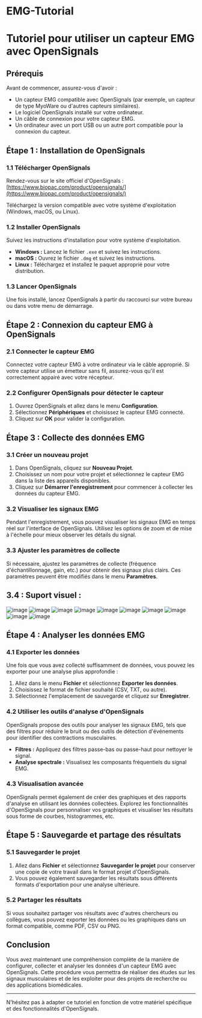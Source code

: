 # EMG-Tutorial

# Tutoriel pour utiliser un capteur EMG avec OpenSignals

## Prérequis

Avant de commencer, assurez-vous d'avoir :

- Un capteur EMG compatible avec OpenSignals (par exemple, un capteur de type MyoWare ou d'autres capteurs similaires).
- Le logiciel OpenSignals installé sur votre ordinateur.
- Un câble de connexion pour votre capteur EMG.
- Un ordinateur avec un port USB ou un autre port compatible pour la connexion du capteur.

## Étape 1 : Installation de OpenSignals

### 1.1 Télécharger OpenSignals

Rendez-vous sur le site officiel d'OpenSignals :  
[https://www.biopac.com/product/opensignals/](https://www.biopac.com/product/opensignals/)

Téléchargez la version compatible avec votre système d'exploitation (Windows, macOS, ou Linux).

### 1.2 Installer OpenSignals

Suivez les instructions d'installation pour votre système d'exploitation.

- **Windows :** Lancez le fichier `.exe` et suivez les instructions.
- **macOS :** Ouvrez le fichier `.dmg` et suivez les instructions.
- **Linux :** Téléchargez et installez le paquet approprié pour votre distribution.

### 1.3 Lancer OpenSignals

Une fois installé, lancez OpenSignals à partir du raccourci sur votre bureau ou dans votre menu de démarrage.

## Étape 2 : Connexion du capteur EMG à OpenSignals

### 2.1 Connecter le capteur EMG

Connectez votre capteur EMG à votre ordinateur via le câble approprié. Si votre capteur utilise un émetteur sans fil, assurez-vous qu'il est correctement appairé avec votre récepteur.

### 2.2 Configurer OpenSignals pour détecter le capteur

1. Ouvrez OpenSignals et allez dans le menu **Configuration**.
2. Sélectionnez **Périphériques** et choisissez le capteur EMG connecté.
3. Cliquez sur **OK** pour valider la configuration.

## Étape 3 : Collecte des données EMG

### 3.1 Créer un nouveau projet

1. Dans OpenSignals, cliquez sur **Nouveau Projet**.
2. Choisissez un nom pour votre projet et sélectionnez le capteur EMG dans la liste des appareils disponibles.
3. Cliquez sur **Démarrer l'enregistrement** pour commencer à collecter les données du capteur EMG.

### 3.2 Visualiser les signaux EMG

Pendant l'enregistrement, vous pouvez visualiser les signaux EMG en temps réel sur l'interface de OpenSignals. Utilisez les options de zoom et de mise à l'échelle pour mieux observer les détails du signal.

### 3.3 Ajuster les paramètres de collecte

Si nécessaire, ajustez les paramètres de collecte (fréquence d'échantillonnage, gain, etc.) pour obtenir des signaux plus clairs. Ces paramètres peuvent être modifiés dans le menu **Paramètres**.

## 3.4 : Suport visuel : 

![image](https://github.com/JulienQ1/EMG-Gamepad/assets/116632934/b8a98b20-a8ef-4f4c-b33a-356bb03b02cb)
![image](https://github.com/JulienQ1/EMG-Gamepad/assets/116632934/f0a7ef04-a7eb-4a81-8bbd-463712dd5d98)
![image](https://github.com/JulienQ1/EMG-Gamepad/assets/116632934/83e1a996-97d0-4042-a640-f85c4ab62091)
![image](https://github.com/JulienQ1/EMG-Gamepad/assets/116632934/07cc8092-41f1-409f-a40a-028f968b522a)
![image](https://github.com/JulienQ1/EMG-Gamepad/assets/116632934/b9e6d4b5-8c26-40a2-af35-db92ad90bf64)
![image](https://github.com/JulienQ1/EMG-Gamepad/assets/116632934/1ba4d883-8db8-44c2-bcbb-c6c4ada1f96c)
![image](https://github.com/JulienQ1/EMG-Gamepad/assets/116632934/6ad86e64-37a0-4065-bf4a-9c1e190720e7)
![image](https://github.com/JulienQ1/EMG-Gamepad/assets/116632934/f3d7cc0f-5ed6-40b6-a2d2-125711b59e9c)
![image](https://github.com/JulienQ1/EMG-Gamepad/assets/116632934/ef359856-07b8-4911-9e99-26ff529dc602)
![image](https://github.com/JulienQ1/EMG-Gamepad/assets/116632934/a15b4058-fbc8-4a73-861d-89d07092231d)

## Étape 4 : Analyser les données EMG

### 4.1 Exporter les données

Une fois que vous avez collecté suffisamment de données, vous pouvez les exporter pour une analyse plus approfondie :

1. Allez dans le menu **Fichier** et sélectionnez **Exporter les données**.
2. Choisissez le format de fichier souhaité (CSV, TXT, ou autre).
3. Sélectionnez l'emplacement de sauvegarde et cliquez sur **Enregistrer**.

### 4.2 Utiliser les outils d'analyse d'OpenSignals

OpenSignals propose des outils pour analyser les signaux EMG, tels que des filtres pour réduire le bruit ou des outils de détection d'événements pour identifier des contractions musculaires.

- **Filtres :** Appliquez des filtres passe-bas ou passe-haut pour nettoyer le signal.
- **Analyse spectrale :** Visualisez les composants fréquentiels du signal EMG.

### 4.3 Visualisation avancée

OpenSignals permet également de créer des graphiques et des rapports d'analyse en utilisant les données collectées. Explorez les fonctionnalités d'OpenSignals pour personnaliser vos graphiques et visualiser les résultats sous forme de courbes, histogrammes, etc.

## Étape 5 : Sauvegarde et partage des résultats

### 5.1 Sauvegarder le projet

1. Allez dans **Fichier** et sélectionnez **Sauvegarder le projet** pour conserver une copie de votre travail dans le format projet d'OpenSignals.
2. Vous pouvez également sauvegarder les résultats sous différents formats d'exportation pour une analyse ultérieure.

### 5.2 Partager les résultats

Si vous souhaitez partager vos résultats avec d'autres chercheurs ou collègues, vous pouvez exporter les données ou les graphiques dans un format compatible, comme PDF, CSV ou PNG.

## Conclusion

Vous avez maintenant une compréhension complète de la manière de configurer, collecter et analyser les données d'un capteur EMG avec OpenSignals. Cette procédure vous permettra de réaliser des études sur les signaux musculaires et de les exploiter pour des projets de recherche ou des applications biomédicales.

---

N'hésitez pas à adapter ce tutoriel en fonction de votre matériel spécifique et des fonctionnalités d'OpenSignals.